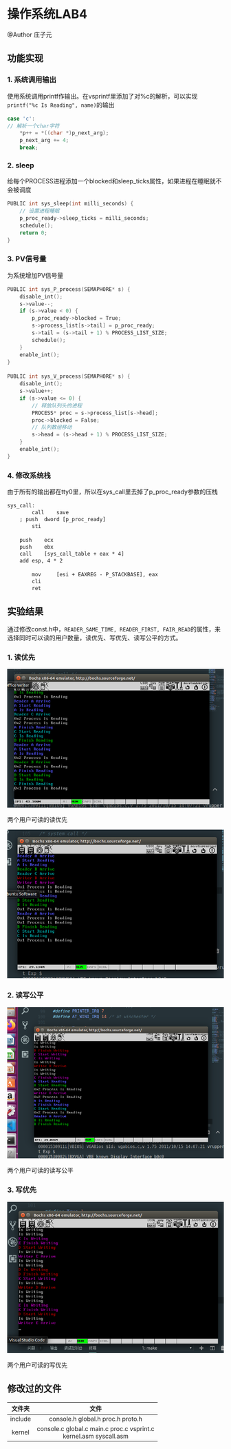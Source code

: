 # 操作系统LAB4

@Author 庄子元

## 功能实现

### 1. 系统调用输出

使用系统调用printf作输出。在vsprintf里添加了对%c的解析，可以实现`printf("%c Is Reading", name)`的输出

```c
case 'c':
// 解析一个char字符
    *p++ = *((char *)p_next_arg);
    p_next_arg += 4;
    break;
```

### 2. sleep

给每个PROCESS进程添加一个blocked和sleep_ticks属性，如果进程在睡眠就不会被调度

```c
PUBLIC int sys_sleep(int milli_seconds) {
    // 设置进程睡眠
    p_proc_ready->sleep_ticks = milli_seconds;
    schedule();
    return 0;
}
```

### 3. PV信号量

为系统增加PV信号量

```C
PUBLIC int sys_P_process(SEMAPHORE* s) {
    disable_int();
    s->value--;
    if (s->value < 0) {
        p_proc_ready->blocked = True;
        s->process_list[s->tail] = p_proc_ready;
        s->tail = (s->tail + 1) % PROCESS_LIST_SIZE;
        schedule();
    }
    enable_int();
}

PUBLIC int sys_V_process(SEMAPHORE* s) {
    disable_int();
    s->value++;
    if (s->value <= 0) {
        // 释放队列头的进程
        PROCESS* proc = s->process_list[s->head];
        proc->blocked = False;
        // 队列数组移动
        s->head = (s->head + 1) % PROCESS_LIST_SIZE;
    }
    enable_int();
}
```

### 4. 修改系统栈

由于所有的输出都在tty0里，所以在sys_call里去掉了p_proc_ready参数的压栈

```assembly
sys_call:
        call    save
	; push	dword [p_proc_ready]
        sti

	push	ecx
	push	ebx
    call    [sys_call_table + eax * 4]
	add	esp, 4 * 2

        mov     [esi + EAXREG - P_STACKBASE], eax
        cli
        ret
```

## 实验结果

通过修改const.h中，`READER_SAME_TIME, READER_FIRST, FAIR_READ`的属性，来选择同时可以读的用户数量，读优先、写优先、读写公平的方式。

### 1. 读优先

![read2](.\assets\read2.png)

两个用户可读的读优先

![image-20201225125837271](.\assets\read1.png)

### 2. 读写公平

![fair2](.\assets\fair2.png)

两个用户可读的读写公平

### 3. 写优先

![write2](.\assets\write2.png)

两个用户可读的写优先

## 修改过的文件

| 文件夹  |                             文件                             |
| :-----: | :----------------------------------------------------------: |
| include |             console.h  global.h proc.h  proto.h              |
| kernel  | console.c  global.c main.c proc.c vsprint.c<br>kernel.asm syscall.asm |


